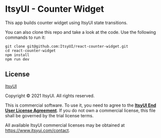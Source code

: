 # ItsyUI - Counter Widget

This app builds counter widget using ItsyUI state transitions.

You can also clone this repo and take a look at the code. Use the following commands to run it:

```
git clone git@github.com:ItsyUI/react-counter-widget.git
cd react-counter-widget
npm install
npm run dev
```

## License

[ItsyUI](https://www.itsyui.com)

Copyright © 2021 ItsyUI. All rights reserved.

This is commercial software. To use it, you need to agree to the [**ItsyUI End User License Agreement**](https://www.itsyui.com/terms). If you do not own a commercial license, this file shall be governed by the trial license terms.

All available ItsyUI commercial licenses may be obtained at https://www.itsyui.com/contact.
